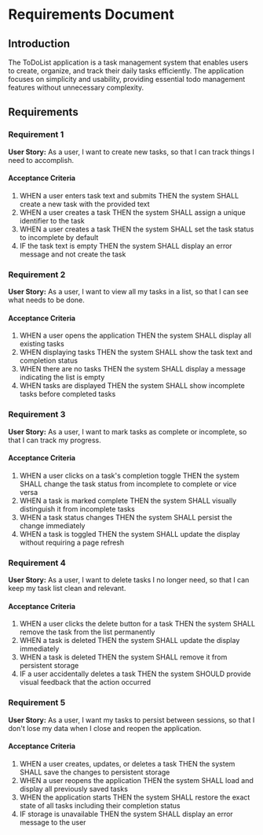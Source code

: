 # Requirements Document

## Introduction

The ToDoList application is a task management system that enables users to create, organize, and track their daily tasks efficiently. The application focuses on simplicity and usability, providing essential todo management features without unnecessary complexity.

## Requirements

### Requirement 1

**User Story:** As a user, I want to create new tasks, so that I can track things I need to accomplish.

#### Acceptance Criteria

1. WHEN a user enters task text and submits THEN the system SHALL create a new task with the provided text
2. WHEN a user creates a task THEN the system SHALL assign a unique identifier to the task
3. WHEN a user creates a task THEN the system SHALL set the task status to incomplete by default
4. IF the task text is empty THEN the system SHALL display an error message and not create the task

### Requirement 2

**User Story:** As a user, I want to view all my tasks in a list, so that I can see what needs to be done.

#### Acceptance Criteria

1. WHEN a user opens the application THEN the system SHALL display all existing tasks
2. WHEN displaying tasks THEN the system SHALL show the task text and completion status
3. WHEN there are no tasks THEN the system SHALL display a message indicating the list is empty
4. WHEN tasks are displayed THEN the system SHALL show incomplete tasks before completed tasks

### Requirement 3

**User Story:** As a user, I want to mark tasks as complete or incomplete, so that I can track my progress.

#### Acceptance Criteria

1. WHEN a user clicks on a task's completion toggle THEN the system SHALL change the task status from incomplete to complete or vice versa
2. WHEN a task is marked complete THEN the system SHALL visually distinguish it from incomplete tasks
3. WHEN a task status changes THEN the system SHALL persist the change immediately
4. WHEN a task is toggled THEN the system SHALL update the display without requiring a page refresh

### Requirement 4

**User Story:** As a user, I want to delete tasks I no longer need, so that I can keep my task list clean and relevant.

#### Acceptance Criteria

1. WHEN a user clicks the delete button for a task THEN the system SHALL remove the task from the list permanently
2. WHEN a task is deleted THEN the system SHALL update the display immediately
3. WHEN a task is deleted THEN the system SHALL remove it from persistent storage
4. IF a user accidentally deletes a task THEN the system SHOULD provide visual feedback that the action occurred

### Requirement 5

**User Story:** As a user, I want my tasks to persist between sessions, so that I don't lose my data when I close and reopen the application.

#### Acceptance Criteria

1. WHEN a user creates, updates, or deletes a task THEN the system SHALL save the changes to persistent storage
2. WHEN a user reopens the application THEN the system SHALL load and display all previously saved tasks
3. WHEN the application starts THEN the system SHALL restore the exact state of all tasks including their completion status
4. IF storage is unavailable THEN the system SHALL display an error message to the user